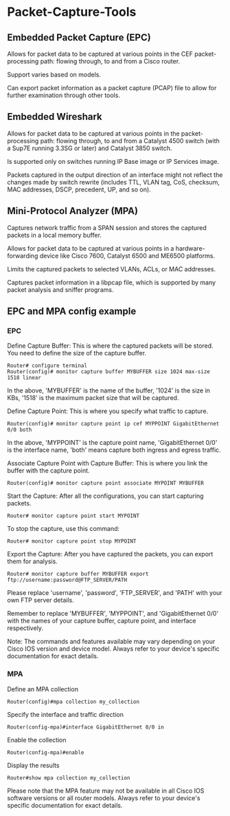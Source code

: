 # Packet-Capture-Tools

## Embedded Packet Capture (EPC)

Allows for packet data to be captured at various points in the CEF packet-processing path: flowing through, to and from a Cisco router.

Support varies based on models.

Can export packet information as a packet capture (PCAP) file to allow for further examination through other tools.

## Embedded Wireshark

Allows for packet data to be captured at various points in the packet-processing path: flowing through, to and from a Catalyst 4500 switch (with a Sup7E running 3.3SG or later) and Catalyst 3850 switch.

Is supported only on switches running IP Base image or IP Services image.

Packets captured in the output direction of an interface might not reflect the changes made by switch rewrite (includes TTL, VLAN tag, CoS, checksum, MAC addresses, DSCP, precedent, UP, and so on).

## Mini-Protocol Analyzer (MPA)

Captures network traffic from a SPAN session and stores the captured packets in a local memory buffer.

Allows for packet data to be captured at various points in a hardware-forwarding device like Cisco 7600, Catalyst 6500 and ME6500 platforms.

Limits the captured packets to selected VLANs, ACLs, or MAC addresses.

Captures packet information in a libpcap file, which is supported by many packet analysis and sniffer programs.

## EPC and MPA config example

### EPC

Define Capture Buffer: This is where the captured packets will be stored. You need to define the size of the capture buffer.
```
Router# configure terminal
Router(config)# monitor capture buffer MYBUFFER size 1024 max-size 1518 linear
```
In the above, 'MYBUFFER' is the name of the buffer, '1024' is the size in KBs, '1518' is the maximum packet size that will be captured.

Define Capture Point: This is where you specify what traffic to capture.
```
Router(config)# monitor capture point ip cef MYPPOINT GigabitEthernet 0/0 both
```
In the above, 'MYPPOINT' is the capture point name, 'GigabitEthernet 0/0' is the interface name, 'both' means capture both ingress and egress traffic.

Associate Capture Point with Capture Buffer: This is where you link the buffer with the capture point.
```
Router(config)# monitor capture point associate MYPOINT MYBUFFER
```
Start the Capture: After all the configurations, you can start capturing packets.
```
Router# monitor capture point start MYPOINT
```
To stop the capture, use this command:
```
Router# monitor capture point stop MYPOINT
```
Export the Capture: After you have captured the packets, you can export them for analysis.
```
Router# monitor capture buffer MYBUFFER export ftp://username:password@FTP_SERVER/PATH
```
Please replace 'username', 'password', 'FTP_SERVER', and 'PATH' with your own FTP server details.

Remember to replace 'MYBUFFER', 'MYPPOINT', and 'GigabitEthernet 0/0' with the names of your capture buffer, capture point, and interface respectively.

Note: The commands and features available may vary depending on your Cisco IOS version and device model. Always refer to your device's specific documentation for exact details.

### MPA

Define an MPA collection
```
Router(config)#mpa collection my_collection
```
Specify the interface and traffic direction
```
Router(config-mpa)#interface GigabitEthernet 0/0 in
```
Enable the collection
```
Router(config-mpa)#enable
```
Display the results
```
Router#show mpa collection my_collection
```
Please note that the MPA feature may not be available in all Cisco IOS software versions or all router models. Always refer to your device's specific documentation for exact details.
